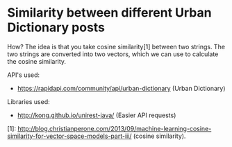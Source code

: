 # Similarity between different Urban Dictionary posts
How? The idea is that you take cosine similarity[1] between two strings. The two strings are converted into two vectors, which we can use to calculate the cosine similarity.

API's used:
- https://rapidapi.com/community/api/urban-dictionary (Urban Dictionary)

Libraries used:
- http://kong.github.io/unirest-java/ (Easier API requests)

[1]: http://blog.christianperone.com/2013/09/machine-learning-cosine-similarity-for-vector-space-models-part-iii/ (cosine similarity).
